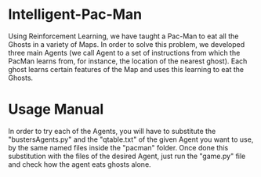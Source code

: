 # Intelligent-Pac-Man
Using Reinforcement Learning, we have taught a Pac-Man to eat all the Ghosts in a variety of Maps.
In order to solve this problem, we developed three main Agents (we call Agent to a set of instructions from which the PacMan learns from, for instance, the location of the nearest 
ghost). Each ghost learns certain features of the Map and uses this learning to eat the Ghosts.

# Usage Manual

In order to try each of the Agents, you will have to substitute the "bustersAgents.py" and the "qtable.txt" of the given Agent you want to use, by the same named files
inside the "pacman" folder. 
Once done this substitution with the files of the desired Agent, just run the "game.py" file and check how the agent eats ghosts alone. 
